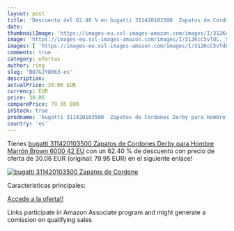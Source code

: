 ```yaml
---
layout: post
title: 'Descuento del 62.40 % en bugatti 311420103500  Zapatos de Cordone'
date: 
thumbnailImage: 'https://images-eu.ssl-images-amazon.com/images/I/312KcC5vTdL._SL200_.jpg'
image: 'https://images-eu.ssl-images-amazon.com/images/I/312KcC5vTdL._SL200_.jpg'
images: [ 'https://images-eu.ssl-images-amazon.com/images/I/312KcC5vTdL._SL200_.jpg' ]
comments: true
category: ofertas
author: ring
slug: 'B07GJY8R63-es'
description:
actualPrice: 30.06 EUR
currency: EUR
price: 30.06
comparePrice: 79.95 EUR
inStock: true
prodname: 'bugatti 311420103500  Zapatos de Cordones Derby para Hombre  Marrón  Brown 6000   42 EU'
country: 'es'
---
```


Tienes [bugatti 311420103500  Zapatos de Cordones Derby para Hombre  Marrón  Brown 6000   42 EU](https://www.amazon.es/dp/B07GJY8R63/?tag=tolees-21) con un 62.40 % de descuento con precio de oferta de 30.06 EUR (original: 79.95 EUR) en el siguiente enlace!

[![bugatti 311420103500  Zapatos de Cordone](https://images-eu.ssl-images-amazon.com/images/I/312KcC5vTdL._SL200_.jpg)](https://www.amazon.es/dp/B07GJY8R63/?tag=tolees-21)

Características principales:


[Accede a la oferta!!](https://www.amazon.es/dp/B07GJY8R63/?tag=tolees-21)

Links participate in Amazon Associate program and might generate a comission on qualifying sales


